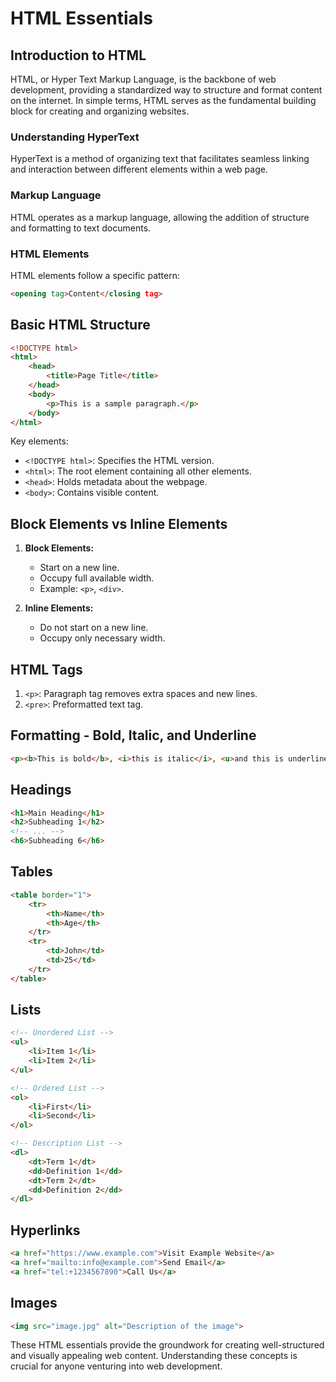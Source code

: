 # HTML Essentials

## Introduction to HTML

HTML, or Hyper Text Markup Language, is the backbone of web development, providing a standardized way to structure and format content on the internet. In simple terms, HTML serves as the fundamental building block for creating and organizing websites.

### Understanding HyperText

HyperText is a method of organizing text that facilitates seamless linking and interaction between different elements within a web page.

### Markup Language

HTML operates as a markup language, allowing the addition of structure and formatting to text documents.

### HTML Elements

HTML elements follow a specific pattern:
```html
<opening tag>Content</closing tag>
```

## Basic HTML Structure

```html
<!DOCTYPE html>
<html>
    <head>
        <title>Page Title</title>
    </head>
    <body>
        <p>This is a sample paragraph.</p>
    </body>
</html>
```

Key elements:
- `<!DOCTYPE html>`: Specifies the HTML version.
- `<html>`: The root element containing all other elements.
- `<head>`: Holds metadata about the webpage.
- `<body>`: Contains visible content.

## Block Elements vs Inline Elements

1. **Block Elements:**
   - Start on a new line.
   - Occupy full available width.
   - Example: `<p>`, `<div>`.

2. **Inline Elements:**
   - Do not start on a new line.
   - Occupy only necessary width.

## HTML Tags

1. `<p>`: Paragraph tag removes extra spaces and new lines.
2. `<pre>`: Preformatted text tag.

## Formatting - Bold, Italic, and Underline

```html
<p><b>This is bold</b>, <i>this is italic</i>, <u>and this is underlined</u>.</p>
```

## Headings

```html
<h1>Main Heading</h1>
<h2>Subheading 1</h2>
<!-- ... -->
<h6>Subheading 6</h6>
```

## Tables

```html
<table border="1">
    <tr>
        <th>Name</th>
        <th>Age</th>
    </tr>
    <tr>
        <td>John</td>
        <td>25</td>
    </tr>
</table>
```

## Lists

```html
<!-- Unordered List -->
<ul>
    <li>Item 1</li>
    <li>Item 2</li>
</ul>

<!-- Ordered List -->
<ol>
    <li>First</li>
    <li>Second</li>
</ol>

<!-- Description List -->
<dl>
    <dt>Term 1</dt>
    <dd>Definition 1</dd>
    <dt>Term 2</dt>
    <dd>Definition 2</dd>
</dl>
```

## Hyperlinks

```html
<a href="https://www.example.com">Visit Example Website</a>
<a href="mailto:info@example.com">Send Email</a>
<a href="tel:+1234567890">Call Us</a>
```

## Images

```html
<img src="image.jpg" alt="Description of the image">
```

These HTML essentials provide the groundwork for creating well-structured and visually appealing web content. Understanding these concepts is crucial for anyone venturing into web development.
